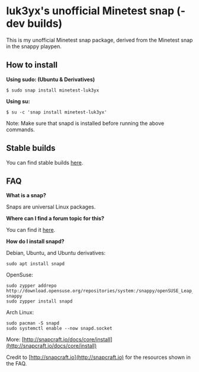 # luk3yx's unofficial Minetest snap (-dev builds)
This is my unofficial Minetest snap package, derived from the Minetest snap in the snappy playpen.

## How to install
**Using sudo: (Ubuntu & Derivatives)**
~~~
$ sudo snap install minetest-luk3yx
~~~

**Using su:**
~~~
$ su -c 'snap install minetest-luk3yx'
~~~


Note: Make sure that snapd is installed before running the above commands.

## Stable builds
You can find stable builds [here](https://github.com/luk3yx/minetest-luk3yx).

## FAQ
**What is a snap?**

Snaps are universal Linux packages.

**Where can I find a forum topic for this?**

You can find it [here](https://forum.minetest.net/viewtopic.php?f=42&t=16088).

**How do I install snapd?**

Debian, Ubuntu, and Ubuntu derivatives:
~~~
sudo apt install snapd
~~~


OpenSuse:
~~~
sudo zypper addrepo http://download.opensuse.org/repositories/system:/snappy/openSUSE_Leap_42.2/ snappy
sudo zypper install snapd
~~~


Arch Linux:
~~~
sudo pacman -S snapd
sudo systemctl enable --now snapd.socket
~~~


More:
[http://snapcraft.io/docs/core/install](http://snapcraft.io/docs/core/install)

Credit to [http://snapcraft.io](http://snapcraft.io) for the resources shown in the FAQ.
